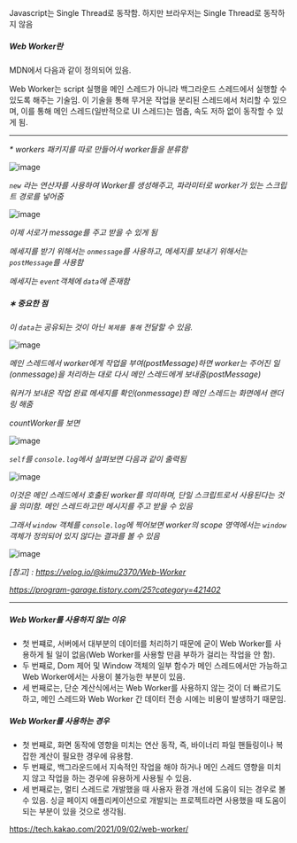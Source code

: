 Javascript는 Single Thread로 동작함. 하지만 브라우저는 Single Thread로 동작하지 않음

##### Web Worker란

MDN에서 다음과 같이 정의되어 있음.

Web Worker는 script 실행을 메인 스레드가 아니라 백그라운드 스레드에서 실행할 수 있도록 해주는 기술임. 이 기술을 통해 무거운 작업을 분리된 스레드에서 처리할 수 있으며, 이를 통해 메인 스레드(일반적으로  UI 스레드)는 멈춤, 속도 저하 없이 동작할 수 있게 됨.

----

<i>* workers 패키지를 따로 만들어서 worker들을 분류함</i>

![image](https://user-images.githubusercontent.com/80576569/165871274-65e10276-6aa9-47de-bb52-f5445a48ac63.png)

<i>`new` 라는 연산자를 사용하여 Worker를 생성해주고, 파라미터로 worker가 있는 스크립트 경로를 넣어줌</i>

![image](https://user-images.githubusercontent.com/80576569/165871309-f76a5532-5cb4-4896-a11a-06440bb6132d.png)

<i>이제 서로가 message를 주고 받을 수 있게 됨</i>

<i>메세지를 받기 위해서는 `onmessage`를 사용하고, 메세지를 보내기 위해서는 `postMessage`를 사용함</i>

<i>메세지는 `event`객체에 `data`에 존재함</i>

##### <i>∗ 중요한 점</i>

<i>이 `data`는 공유되는 것이 아닌 `복제를 통해` 전달할 수 있음.</i>

![image](https://user-images.githubusercontent.com/80576569/165871331-48ac2b90-b537-4155-8cac-2ae7ec942c42.png)

<i>메인 스레드에서 worker에게 작업을 부여(postMessage)하면 worker는 주어진 일(onmessage)을 처리하는 대로 다시 메인 스레드에게 보내줌(postMessage)</i>

<i>워커가 보내온 작업 완료 메세지를 확인(onmessage)한 메인 스레드는 화면에서 랜더링 해줌</i>

<i>countWorker를 보면</i>

![image](https://user-images.githubusercontent.com/80576569/165871343-0618dae4-e949-4020-8b77-f4e808c594de.png)

<i>`self`를 `console.log`에서 살펴보면 다음과 같이 출력됨</i>

![image](https://user-images.githubusercontent.com/80576569/165871354-41628112-9a97-4e6b-af7a-4254ef6ce72d.png)

<i>이것은 메인 스레드에서 호출된 worker를 의미하며, 단일 스크립트로서 사용된다는 것을 의미함. 메인 스레드하고만 메시지를 주고 받을 수 있음</i>

<i>그래서 `window` 객체를 `console.log`에 찍어보면 worker의 scope 영역에서는 `window` 객체가 정의되어 있지 않다는 결과를 볼 수 있음</i>

![image](https://user-images.githubusercontent.com/80576569/165871369-567c1dc5-9a9c-4262-866a-765313495eef.png)

<i>[참고] : https://velog.io/@kimu2370/Web-Worker</i>

<i>https://program-garage.tistory.com/25?category=421402</i>

-----

##### Web Worker를 사용하지 않는 이유

- 첫 번쨰로, 서버에서 대부분의 데이터를 처리하기 때문에 굳이 Web Worker를 사용하게 될 일이 없음(Web Worker를 사용할 만큼 부하가 걸리는 작업을 안 함).
- 두 번째로, Dom 제어 및 Window 객체의 일부 함수가 메인 스레드에서만 가능하고 Web Worker에서는 사용이 불가능한 부분이 있음.
- 세 번째로는, 단순 계산식에서는 Web Worker를 사용하지 않는 것이 더 빠르기도 하고, 메인 스레드와 Web Worker 간 데이터 전송 시에는 비용이 발생하기 때문임.

##### Web Worker를 사용하는 경우

- 첫 번째로, 화면 동작에 영향을 미치는 연산 동작, 즉, 바이너리 파일 핸들링이나 복잡한 계산이 필요한 경우에 유용함.
- 두 번째로, 백그라운드에서 지속적인 작업을 해야 하거나 메인 스레드 영향을 미치지 않고 작업을 하는 경우에 유용하게 사용될 수 있음.
- 세 번째로는, 멀티 스레드로 개발했을 때 사용자 환경 개선에 도움이 되는 경우로 볼 수 있음. 싱글 페이지 애플리케이션으로 개발되는 프로젝트라면 사용했을 때 도움이 되는 부분이 있을 것으로 생각됨.

https://tech.kakao.com/2021/09/02/web-worker/

